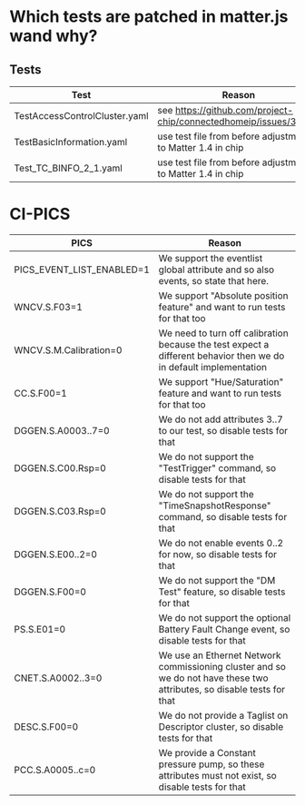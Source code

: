 # Which tests are patched in matter.js wand why?

## Tests

| Test                          | Reason                                                           |
|-------------------------------|------------------------------------------------------------------|
| TestAccessControlCluster.yaml | see https://github.com/project-chip/connectedhomeip/issues/33578 |
| TestBasicInformation.yaml     | use test file from before adjustment to Matter 1.4 in chip       |
| Test_TC_BINFO_2_1.yaml        | use test file from before adjustment to Matter 1.4 in chip       |

# CI-PICS

| PICS                      | Reason                                                                                                                 |
|---------------------------|------------------------------------------------------------------------------------------------------------------------|
| PICS_EVENT_LIST_ENABLED=1 | We support the eventlist global attribute and so also events, so state that here.                                      |
| WNCV.S.F03=1              | We support "Absolute position feature" and want to run tests for that too                                              |
| WNCV.S.M.Calibration=0    | We need to turn off calibration because the test expect a different behavior then we do in default implementation      |
| CC.S.F00=1                | We support "Hue/Saturation" feature and want to run tests for that too                                                 |
| DGGEN.S.A0003..7=0        | We do not add attributes 3..7 to our test, so disable tests for that                                                   |
| DGGEN.S.C00.Rsp=0         | We do not support the "TestTrigger" command, so disable tests for that                                                 |
| DGGEN.S.C03.Rsp=0         | We do not support the "TimeSnapshotResponse" command, so disable tests for that                                        |
| DGGEN.S.E00..2=0          | We do not enable events 0..2 for now, so disable tests for that                                                        |
| DGGEN.S.F00=0             | We do not support the "DM Test" feature, so disable tests for that                                                     |
| PS.S.E01=0                | We do not support the optional Battery Fault Change event, so disable tests for that                                   |
| CNET.S.A0002..3=0         | We use an Ethernet Network commissioning cluster and so we do not have these two attributes, so disable tests for that |
| DESC.S.F00=0              | We do not provide a Taglist on Descriptor cluster, so disable tests for that                                           |
| PCC.S.A0005..c=0          | We provide a Constant pressure pump, so these attributes must not exist, so disable tests for that                     |
